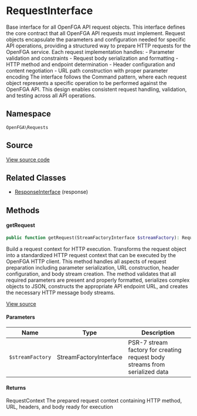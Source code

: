 # RequestInterface

Base interface for all OpenFGA API request objects. This interface defines the core contract that all OpenFGA API requests must implement. Request objects encapsulate the parameters and configuration needed for specific API operations, providing a structured way to prepare HTTP requests for the OpenFGA service. Each request implementation handles: - Parameter validation and constraints - Request body serialization and formatting - HTTP method and endpoint determination - Header configuration and content negotiation - URL path construction with proper parameter encoding The interface follows the Command pattern, where each request object represents a specific operation to be performed against the OpenFGA API. This design enables consistent request handling, validation, and testing across all API operations.

## Namespace
`OpenFGA\Requests`

## Source
[View source code](https://github.com/evansims/openfga-php/blob/main/src/Requests/RequestInterface.php)


## Related Classes
* [ResponseInterface](Responses/ResponseInterface.md) (response)



## Methods

                        
#### getRequest


```php
public function getRequest(StreamFactoryInterface $streamFactory): RequestContext
```

Build a request context for HTTP execution. Transforms the request object into a standardized HTTP request context that can be executed by the OpenFGA HTTP client. This method handles all aspects of request preparation including parameter serialization, URL construction, header configuration, and body stream creation. The method validates that all required parameters are present and properly formatted, serializes complex objects to JSON, constructs the appropriate API endpoint URL, and creates the necessary HTTP message body streams.

[View source](https://github.com/evansims/openfga-php/blob/main/src/Requests/RequestInterface.php#L57)

#### Parameters
| Name | Type | Description |
|------|------|-------------|
| `$streamFactory` | StreamFactoryInterface | PSR-7 stream factory for creating request body streams from serialized data |

#### Returns
RequestContext
 The prepared request context containing HTTP method, URL, headers, and body ready for execution

